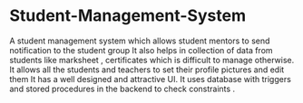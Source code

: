 # Student-Management-System
A student management system which allows student mentors to send notification to the student group
It also helps in collection of data from students like marksheet , certificates which is difficult to manage otherwise.
It allows all the students and teachers to set their profile pictures and edit them
It has a well designed and attractive UI.
It uses database with triggers and stored procedures in the backend to check constraints .
